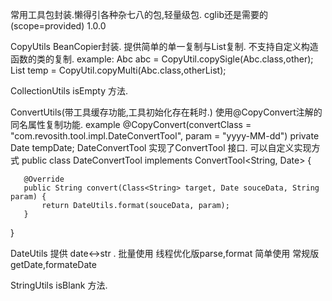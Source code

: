 常用工具包封装.懒得引各种杂七八的包,轻量级包. cglib还是需要的(scope=provided)
1.0.0

CopyUtils 
BeanCopier封装. 提供简单的单一复制与List复制. 不支持自定义构造函数的类的复制.
example:
  Abc abc = CopyUtil.copySigle(Abc.class,other);
  List<Abc> temp = CopyUtil.copyMulti(Abc.class,otherList);
  
CollectionUtils
isEmpty 方法.

ConvertUtils(带工具缓存功能,工具初始化存在耗时.)
使用@CopyConvert注解的同名属性复制功能.
example
   @CopyConvert(convertClass = "com.revosith.tool.impl.DateConvertTool", param = "yyyy-MM-dd")
   private Date tempDate; 
DateConvertTool 实现了ConvertTool 接口. 可以自定义实现方式
   public class DateConvertTool implements ConvertTool<String, Date> {
   
       @Override
       public String convert(Class<String> target, Date souceData, String param) {
           return DateUtils.format(souceData, param);
       }
   }

DateUtils
提供 date<->str .
批量使用 线程优化版parse,format
简单使用 常规版   getDate,formateDate

StringUtils
isBlank 方法.      